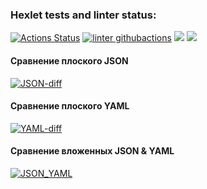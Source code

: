 ### Hexlet tests and linter status:
[![Actions Status](https://github.com/JunglePowa/frontend-project-lvl2/workflows/hexlet-check/badge.svg)](https://github.com/JunglePowa/frontend-project-lvl2/actions)
[![linter githubactions](https://github.com/JunglePowa/frontend-project-lvl2/actions/workflows/linter.yml/badge.svg)](https://github.com/JunglePowa/frontend-project-lvl2/actions)
<a href="https://codeclimate.com/github/codeclimate/codeclimate/maintainability"><img src="https://api.codeclimate.com/v1/badges/a99a88d28ad37a79dbf6/maintainability" /></a>
<a href="https://codeclimate.com/github/codeclimate/codeclimate/test_coverage"><img src="https://api.codeclimate.com/v1/badges/a99a88d28ad37a79dbf6/test_coverage" /></a>

#### Сравнение плоского JSON

[![JSON-diff](https://asciinema.org/a/nRrT1lVlhdrIYHNhxX8eoC8dq.svg)](https://asciinema.org/a/nRrT1lVlhdrIYHNhxX8eoC8dq)

#### Сравнение плоского YAML

[![YAML-diff](https://asciinema.org/a/aRrbXPlI2O7Q0ru0xIB61VoFx.svg)](https://asciinema.org/a/aRrbXPlI2O7Q0ru0xIB61VoFx)

#### Сравнение вложенных JSON & YAML
[![JSON_YAML](https://asciinema.org/a/LZKmeWdfCKGcqKOJLmS2a0GhX.svg)](https://asciinema.org/a/LZKmeWdfCKGcqKOJLmS2a0GhX)